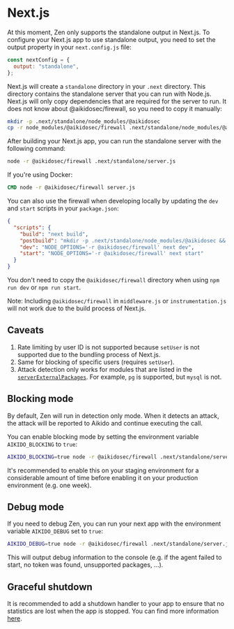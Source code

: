 # Next.js

At this moment, Zen only supports the standalone output in Next.js. To configure your Next.js app to use standalone output, you need to set the output property in your `next.config.js` file:

```js
const nextConfig = {
  output: "standalone",
};
```

Next.js will create a `standalone` directory in your `.next` directory. This directory contains the standalone server that you can run with Node.js. Next.js will only copy dependencies that are required for the server to run. It does not know about @aikidosec/firewall, so you need to copy it manually:

```sh
mkdir -p .next/standalone/node_modules/@aikidosec
cp -r node_modules/@aikidosec/firewall .next/standalone/node_modules/@aikidosec
```

After building your Next.js app, you can run the standalone server with the following command:

```sh
node -r @aikidosec/firewall .next/standalone/server.js
```

If you're using Docker:

```Dockerfile
CMD node -r @aikidosec/firewall server.js
```

You can also use the firewall when developing locally by updating the `dev` and `start` scripts in your `package.json`:

```json
{
  "scripts": {
    "build": "next build",
    "postbuild": "mkdir -p .next/standalone/node_modules/@aikidosec && cp -r node_modules/@aikidosec/firewall .next/standalone/node_modules/@aikidosec",
    "dev": "NODE_OPTIONS='-r @aikidosec/firewall' next dev",
    "start": "NODE_OPTIONS='-r @aikidosec/firewall' next start"
  }
}
```

You don't need to copy the `@aikidosec/firewall` directory when using `npm run dev` or `npm run start`.

Note: Including `@aikidosec/firewall` in `middleware.js` or `instrumentation.js` will not work due to the build process of Next.js.

## Caveats

1. Rate limiting by user ID is not supported because `setUser` is not supported due to the bundling process of Next.js.
2. Same for blocking of specific users (requires `setUser`).
3. Attack detection only works for modules that are listed in the [`serverExternalPackages`](https://nextjs.org/docs/app/api-reference/config/next-config-js/serverExternalPackages). For example, `pg` is supported, but `mysql` is not.

## Blocking mode

By default, Zen will run in detection only mode. When it detects an attack, the attack will be reported to Aikido and continue executing the call.

You can enable blocking mode by setting the environment variable `AIKIDO_BLOCKING` to `true`:

```sh
AIKIDO_BLOCKING=true node -r @aikidosec/firewall .next/standalone/server.js
```

It's recommended to enable this on your staging environment for a considerable amount of time before enabling it on your production environment (e.g. one week).

## Debug mode

If you need to debug Zen, you can run your next app with the environment variable `AIKIDO_DEBUG` set to `true`:

```sh
AIKIDO_DEBUG=true node -r @aikidosec/firewall .next/standalone/server.js
```

This will output debug information to the console (e.g. if the agent failed to start, no token was found, unsupported packages, ...).

## Graceful shutdown

It is recommended to add a shutdown handler to your app to ensure that no statistics are lost when the app is stopped. You can find more information [here](./graceful-shutdown.md).
